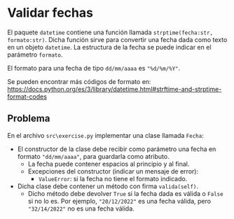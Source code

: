 Validar fechas
========================

El paquete `datetime` contiene una función llamada `strptime(fecha:str, formato:str)`.
Dicha función sirve para convertir una fecha dada como texto en un objeto 
`datetime`. La estructura de la fecha se puede indicar en el parámetro `formato`.

El formato para una fecha de tipo `dd/mm/aaaa` es `"%d/%m/%Y"`.

Se pueden encontrar más códigos de formato en:
https://docs.python.org/es/3/library/datetime.html#strftime-and-strptime-format-codes

Problema
--------

En el archivo `src\exercise.py` implementar una clase llamada `Fecha`:

* El constructor de la clase debe recibir como parámetro una fecha en formato `"dd/mm/aaaa"`, para guardarla como atributo.
    * La fecha puede contener espacios al principio y al final.
    * Excepciones del constructor (indicar un mensaje de error):
        * `ValueError`: si la fecha no tiene el formato indicado.
* Dicha clase debe contener un método con firma `valida(self)`.
    * Dicho método debe devolver `True` si la fecha dada es válida o `False`
    si no lo es. Por ejemplo, `"20/12/2022"` es una fecha válida, pero `"32/14/2022"` no es una fecha válida.
